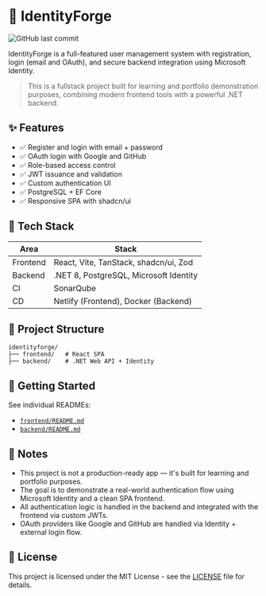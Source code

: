 # 🔐 IdentityForge

![GitHub last commit](https://img.shields.io/github/last-commit/gasbrieo/identity-forge)

IdentityForge is a full-featured user management system with registration, login (email and OAuth), and secure backend integration using Microsoft Identity.

> This is a fullstack project built for learning and portfolio demonstration purposes, combining modern frontend tools with a powerful .NET backend.

## ✨ Features

- ✅ Register and login with email + password
- ✅ OAuth login with Google and GitHub
- ✅ Role-based access control
- ✅ JWT issuance and validation
- ✅ Custom authentication UI
- ✅ PostgreSQL + EF Core
- ✅ Responsive SPA with shadcn/ui

## 🧱 Tech Stack

| Area     | Stack                                  |
| -------- | -------------------------------------- |
| Frontend | React, Vite, TanStack, shadcn/ui, Zod  |
| Backend  | .NET 8, PostgreSQL, Microsoft Identity |
| CI       | SonarQube                              |
| CD       | Netlify (Frontend), Docker (Backend)   |

## 📁 Project Structure

```
identityforge/
├── frontend/   # React SPA
├── backend/    # .NET Web API + Identity
```

## 🚀 Getting Started

See individual READMEs:

- [`frontend/README.md`](./frontend/README.md)
- [`backend/README.md`](./backend/README.md)

## 📌 Notes

- This project is not a production-ready app — it's built for learning and portfolio purposes.
- The goal is to demonstrate a real-world authentication flow using Microsoft Identity and a clean SPA frontend.
- All authentication logic is handled in the backend and integrated with the frontend via custom JWTs.
- OAuth providers like Google and GitHub are handled via Identity + external login flow.

## 🪪 License

This project is licensed under the MIT License - see the [LICENSE](LICENSE) file for details.
